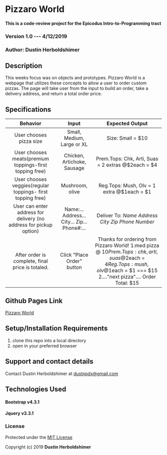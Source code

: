 # Pizzaro World

#### This is a code-review project for the Epicodus Intro-to-Programming tract

### Version 1.0 --- 4/12/2019

### Author: Dustin Herboldshimer

## Description

This weeks focus was on objects and prototypes.  Pizzaro World is a webpage that
utilizes these concepts to allow a user to order custom pizzas.  The page will take
user from the input to build an order, take a delivery address, and return a total
order price.

## Specifications


|                              Behavior                              |                     Input                     |                                                                                                    Expected Output                                                                                                    |
|:------------------------------------------------------------------:|:---------------------------------------------:|:---------------------------------------------------------------------------------------------------------------------------------------------------------------------------------------------------------------------:|
| User chooses pizza size                                            | Small, Medium, Large or XL                    | Size: Small = $10                                                                                                                                                                                                     |
| User chooses meats(premium toppings-first topping free)            | Chicken, Artichoke, Sausage                   | Prem.Tops: Chk, Arti, Suas = 2 extras @$2each = $4                                                                                                                                                                    |
| User chooses veggies(regular toppings- first topping free)         | Mushroom, olive                               | Reg.Tops: Mush, Olv = 1 extra @$1each = $1                                                                                                                                                                            |
| User can enter address for delivery (no address for pickup option) | Name:... Address... City... Zip... Phone#:... | Deliver To: *Name* *Address* *City* *Zip* *Phone Number*                                                                                                                                                              |
| After order is complete, final price is totaled.                   | Click "Place Order" button                    | Thanks for ordering from Pizzaro World!  1:med pizza @ $10  Prem.Tops: chk, arti, suas @$2each = $4   Reg.Tops: mush, olv @$1each = $1                               === $15 2...."next pizza"....  Order Total:  $15 |


## Github Pages Link
<a href="https://duherb.github.io/pizzaro-world">Pizzaro World</a>

## Setup/Installation Requirements

1.  clone this repo into a local directory
2.  open in your preferred browser

<!-- ## Known Bugs -->


## Support and contact details

Contact Dustin Herboldshimer at dustnpdx@gmail.com

## Technologies Used

#### Bootstrap v4.3.1
#### Jquery v3.3.1

### License

Protected under the <a href="https://opensource.org/licenses/MIT">MIT License</a>

Copyright (c) 2019 **Dustin Herboldshimer**
